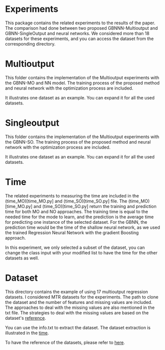 # Experiments

This package contains the related experiments to the results of the paper. The comparison had done between two proposed GBNNN-Multioutput and GBNN-SingleOutput and neural networks.
We considered more than 18 datasets for these experiments, and you can access the dataset from the corresponding directory.

# Multioutput

This folder contains the implementation of the Multioutput experiments with the GBNN-MO and NN model.
The training process of the proposed method and neural network with the optimization process are included.

It illustrates one dataset as an example. You can expand it for all the used datasets. 

# Singleoutput
This folder contains the implementation of the Multioutput experiments with the GBNN-SO.
The training process of the proposed method and neural network with the optimization process are included.

It illustrates one dataset as an example. You can expand it for all the used datasets.

# Time

The related experiments to measuring the time are included in the (time_MO)[time_MO.py] and (time_SO)[time_SO.py] file. The (time_MO)[time_MO.py] and (time_SO)[time_SO.py] return the training and prediction time for both MO and NO approaches. The training time is equal to the needed time for the mode to learn, and the prediction is the average time for predicting one instance of the selected dataset. For the GBNN, the prediction time would be the time of the shallow neural network, as we used the trained Regression Neural Network with the gradient Boosting approach.

In this experiment, we only selected a subset of the dataset, you can change the class input with your modified list to have the time for the other datasets as well.

# Dataset

This directory contains the example of using 17 multioutput regression datasets. I considered MTR datasets for the experiments. The path to clone the dataset and the number of features and missing values are included. The approaches to deal with the missing values are also mentioned in the txt file. The strategies to deal with the missing values are based on the dataset's [reference](https://doi.org/10.1007/s10994-016-5546-z).

You can use the info.txt to extract the dataset. The dataset extraction is illustrated in the [time](time.py).

To have the reference of the datasets, please refer to [here](https://doi.org/10.1007/s10994-016-5546-z).